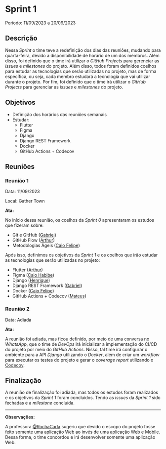 # Sprint 1

Período: 11/09/2023 a 20/09/2023

## Descrição

Nessa _Sprint_ o time teve a redefinição dos dias das reuniões, mudando para quarta-feira, devido a disponibilidade de horário de um dos membros. Além disso, foi definido que o time irá utilizar o _GitHub Projects_ para gerenciar as _issues_ e _milestones_ do projeto. Além disso, todos foram definidos coelhos para estudar as tecnologias que serão utilizadas no projeto, mas de forma específica, ou seja, cada membro estudará a tecnologia que vai utilizar durante o projeto. Por fim, foi definido que o time irá utilizar o _GitHub Projects_ para gerenciar as _issues_ e _milestones_ do projeto.

## Objetivos

- Definição dos horários das reuniões semanais
- Estudar:
  - Flutter
  - Figma
  - Django
  - Django REST Framework
  - Docker
  - GitHub Actions + Codecov

## Reuniões

### Reunião 1

Data: 11/09/2023

Local: Gather Town

**Ata:**

No início dessa reunião, os coelhos da _Sprint 0_ apresentaram os estudos que fizeram sobre:

- Git e GitHub ([Gabriel](https://github.com/GabrielCastelo-31))
- GitHub Flow ([Arthur](https://github.com/artrsousa1))
- Metodologias Ágeis ([Caio Felipe](https://github.com/caio-felipee))

Após isso, definimos os objetivos da _Sprint 1_ e os coelhos que irão estudar as tecnologias que serão utilizadas no projeto:

- Flutter ([Arthur](https://github.com/artrsousa1))
- Figma ([Caio Habibe](https://github.com/CaioHabibe/))
- Django ([Henrique](https://github.com/henriquecq))
- Django REST Framework ([Gabriel](https://github.com/GabrielCastelo-31))
- Docker ([Caio Felipe](https://github.com/caio-felipee/))
- GitHub Actions + Codecov ([Mateus](https://github.com/mateusvrs))

### Reunião 2

Data: Adiada

**Ata:**

A reunião foi adiada, mas ficou definido, por meio de uma conversa no _WhatsApp_, que o time de _DevOps_ irá inicializar a implementação do CI/CD do projeto por meio do _GitHub Actions_. Nisso, tal time irá configurar o ambiente para a API _Django_ utilizando o _Docker_, além de criar um _workflow_ para executar os testes do projeto e gerar o _coverage report_ utilizando o [Codecov](https://about.codecov.io/).

## Finalização

A reunião de finalização foi adiada, mas todos os estudos foram realizados e os objetivos da _Sprint 1_ foram concluídos. Tendo as _issues_ da _Sprint 1_ sido fechadas e a _milestone_ concluída.

---

**Observações:**

A professora [@RochaCarla](https://github.com/RochaCarla) sugeriu que devido o escopo do projeto fosse feito somente uma aplicação Web ao invés de uma aplicação Web e Mobile. Dessa forma, o time concordou e irá desenvolver somente uma aplicação Web.
